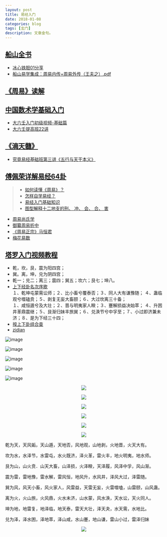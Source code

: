 ```yaml
---
layout: post
title: 易经入门
date: 2018-01-08
categories: blog
tags: [玄门]
description: 文章金句。
---
```

## [船山全书](http://www.ximalaya.com/8524809/album/?q=%E8%88%B9%E5%B1%B1%E5%85%A8%E4%B9%A6)
- [冰心铁胆01分享](http://www.panduoduo.net/u/bd-2151958433/1)
- [船山易学集成：周易内传+周易外传（王夫之）.pdf](http://ishare.iask.sina.com.cn/f/22395499.html)
## [《周易》读解](https://www.bilibili.com/video/av8525577/index_11.html#page=1)
## [中国数术学基础入门](https://www.bilibili.com/video/av15187264/)
- [大六壬入门初级视频-基础篇](https://www.bilibili.com/video/av14732315/)<br>
- [大六壬提高班22讲](https://www.bilibili.com/video/av12182721/)
## [《滴天髓》](https://space.bilibili.com/14913263?from=search&seid=12832460799862798786#/)
- [究竟易经基础班第三讲《五行与天干本义》](http://v.youku.com/v_show/id_XMTgyMjY5ODQxNg==.html?spm=a2hzp.8253869.0.0)

## [傅佩荣详解易经64卦](https://www.bilibili.com/video/av3569370/)

>- [如何读懂《周易》？](https://www.zhihu.com/question/20428195?sort=created)<br>
>- [怎样自学易经？](https://www.zhihu.com/question/19622720)<br>
>- [易经入门基础知识](http://book.sbkk8.com/gudai/yijingshuji/yijingrumen/)
>- [图型解释十二地支的刑、 冲、 会、 合、 害](http://www.360doc.com/content/15/0802/23/8780464_489131294.shtml)

  
- [周易尚氏学](http://yuedu.163.com/source/5deab14e510b48d588ee7adb214d0984_4)
- [御纂周易折中](http://yuedu.163.com/source/68ef95c46f4d4961a0634f7353f2b545_4)
- [《周易正宗》马恒君](https://zhidao.baidu.com/share/19aa889aa5d5ed27824fc484bfa9ff8c.html)
- [梅花易数](http://book.sbkk8.com/gudai/yijingshuji/meihuayishu/)


## [塔罗入门视频教程](https://space.bilibili.com/2847721#/channel/detail?cid=6596)

- 乾，坎，艮，震为阳四宫；
- 巽。离，坤，兑为阴四宫；    
- 乾一；兑二；离三；震四；巽五；坎六；艮七；坤八。  
- [上下经卦名次序歌](http://book.sbkk8.com/gudai/yijingshuji/yijingrumen/2789.html)<br>
 １、乾坤屯蒙需讼师；２、比小畜兮覆泰否；３、同人大有谦豫随； ４、蛊临观兮噬磕贲；５、剥复无妄大畜颐；６、大过坎离三十备；<br>
 １、咸恒遁兮及大壮；２、晋与明夷家人睽；３、蹇解损益决始萃； ４、升困井革鼎震继；５、艮渐归妹丰旅巽；６、兑涣节兮中孚至；７、小过即济兼未济；８、是为下经三十四； 
- [按上下卦组合查](http://baike.fututa.com/zhouyi64gua/)
- [zidian](https://zidian.911cha.com/zi795e.html)


![image](https://github.com/feiyuii/feiyuii.github.io/blob/master/img/crowds/houtianbagua.jpg?raw=true)

![image](https://raw.githubusercontent.com/feiyuii/feiyuii.github.io/master/img/crowds/fwt.jpg)

![image](https://github.com/feiyuii/feiyuii.github.io/blob/master/img/crowds/12bigua.jpg?raw=true)

![image](https://github.com/feiyuii/feiyuii.github.io/blob/master/img/crowds/liushisigua.jpg?raw=true)

![image](https://raw.githubusercontent.com/feiyuii/feiyuii.github.io/master/img/crowds/12sc.jpg)

<center>
<p><img src="http://book.sbkk8.com/uploads/allimg/c150712/143B961OX0-225558.jpg" align="center"></p>
<p><img src="http://book.sbkk8.com/uploads/allimg/c150712/143B961PI0-25Ib.jpg" align="center"></p>
<p><img src="http://book.sbkk8.com/uploads/allimg/c150712/143B961QZ-331550.jpg" align="center"></p>
<p><img src="http://book.sbkk8.com/uploads/allimg/c150712/143B961NF-164363.jpg" align="center"></p>
<p><img src="https://raw.githubusercontent.com/feiyuii/feiyuii.github.io/master/img/crowds/dgy.jpg" align="center"></p>
<p><img src="https://raw.githubusercontent.com/feiyuii/feiyuii.github.io/master/img/crowds/htls.jpg" align="center"></p>
</center>



乾为天，天风姤，天山遁，天地否，风地观，山地剥，火地晋，火天大有。

坎为水，水泽节，水雷屯，水火既济，泽火革，雷火丰，地火明夷，地水师。

艮为山，山火贲．山天大畜，山泽损，火泽睽，天泽履，风泽中孚，风山渐。

震为雷，雷地豫，雷水解，雷风恒，地风升，水风井，泽风大过，泽雷随。

巽为风，风天小畜，风火家人，风雷益，天雷无妄，火雷噬嗑，山雷颐，山风蛊。

离为火，火山旅，火风鼎，火水未济，山水蒙，风水涣，天水讼，天火同人。

坤为地，地雷复，地泽临，地天泰，雷天大壮，泽天夬，水天需，水地比。

兑为泽，泽水困，泽地萃，泽山咸，水山蹇，地山谦，雷山小过，雷泽归妹

<center>
<p><img src="https://github.com/feiyuii/feiyuii.github.io/blob/master/img/crowds/nbagong.jpg?raw=true" align="center"></p>
</center>





